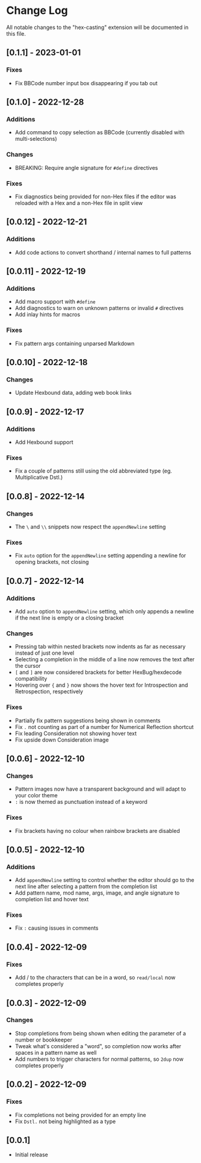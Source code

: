# Change Log

All notable changes to the "hex-casting" extension will be documented in this file.

## [0.1.1] - 2023-01-01

### Fixes

- Fix BBCode number input box disappearing if you tab out

## [0.1.0] - 2022-12-28

### Additions

- Add command to copy selection as BBCode (currently disabled with multi-selections)

### Changes

- BREAKING: Require angle signature for `#define` directives

### Fixes

- Fix diagnostics being provided for non-Hex files if the editor was reloaded with a Hex and a non-Hex file in split view

## [0.0.12] - 2022-12-21

### Additions

- Add code actions to convert shorthand / internal names to full patterns

## [0.0.11] - 2022-12-19

### Additions

- Add macro support with `#define`
- Add diagnostics to warn on unknown patterns or invalid `#` directives
- Add inlay hints for macros

### Fixes

- Fix pattern args containing unparsed Markdown

## [0.0.10] - 2022-12-18

### Changes

- Update Hexbound data, adding web book links

## [0.0.9] - 2022-12-17

### Additions

- Add Hexbound support

### Fixes

- Fix a couple of patterns still using the old abbreviated type (eg. Multiplicative Dstl.)

## [0.0.8] - 2022-12-14

### Changes

- The `\` and `\\` snippets now respect the `appendNewline` setting

### Fixes

- Fix `auto` option for the `appendNewline` setting appending a newline for opening brackets, not closing

## [0.0.7] - 2022-12-14

### Additions

- Add `auto` option to `appendNewline` setting, which only appends a newline if the next line is empty or a closing bracket

### Changes

- Pressing tab within nested brackets now indents as far as necessary instead of just one level
- Selecting a completion in the middle of a line now removes the text after the cursor
- `[` and `]` are now considered brackets for better HexBug/hexdecode compatibility
- Hovering over `{` and `}` now shows the hover text for Introspection and Retrospection, respectively

### Fixes

- Partially fix pattern suggestions being shown in comments
- Fix `.` not counting as part of a number for Numerical Reflection shortcut
- Fix leading Consideration not showing hover text
- Fix upside down Consideration image

## [0.0.6] - 2022-12-10

### Changes

- Pattern images now have a transparent background and will adapt to your color theme
- `:` is now themed as punctuation instead of a keyword

### Fixes

- Fix brackets having no colour when rainbow brackets are disabled

## [0.0.5] - 2022-12-10

### Additions

- Add `appendNewline` setting to control whether the editor should go to the next line after selecting a pattern from the completion list
- Add pattern name, mod name, args, image, and angle signature to completion list and hover text

### Fixes

- Fix `:` causing issues in comments

## [0.0.4] - 2022-12-09

### Fixes

- Add / to the characters that can be in a word, so `read/local` now completes properly

## [0.0.3] - 2022-12-09

### Changes

- Stop completions from being shown when editing the parameter of a number or bookkeeper
- Tweak what's considered a "word", so completion now works after spaces in a pattern name as well
- Add numbers to trigger characters for normal patterns, so `2dup` now completes properly

## [0.0.2] - 2022-12-09

### Fixes

- Fix completions not being provided for an empty line
- Fix `Dstl.` not being highlighted as a type

## [0.0.1]

- Initial release
